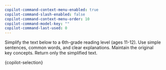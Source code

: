 ```yaml
---
copilot-command-context-menu-enabled: true
copilot-command-slash-enabled: false
copilot-command-context-menu-order: 10
copilot-command-model-key: ""
copilot-command-last-used: 0
---
```

<instruction>Simplify the text below to a 6th-grade reading level (ages 11-12). Use simple sentences, common words, and clear explanations. Maintain the original key concepts. Return only the simplified text.</instruction>

<text>{copilot-selection}</text>